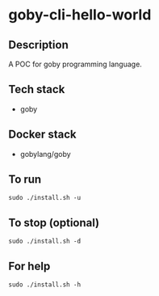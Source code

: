 # goby-cli-hello-world

## Description
A POC for goby programming language.

## Tech stack
- goby

## Docker stack
- gobylang/goby

## To run
`sudo ./install.sh -u`

## To stop (optional)
`sudo ./install.sh -d`

## For help
`sudo ./install.sh -h`
